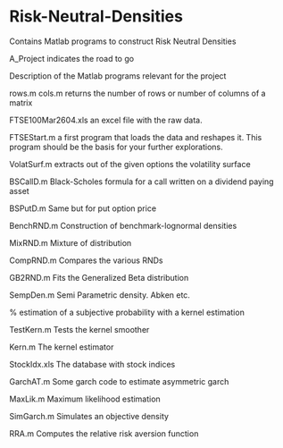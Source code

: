 # Risk-Neutral-Densities
Contains Matlab programs to construct Risk Neutral Densities

A_Project indicates the road to go

Description of the Matlab programs relevant for the project

rows.m cols.m		returns the number of rows or number of columns of a matrix

FTSE100Mar2604.xls	an excel file with the raw data.

FTSEStart.m		a first program that loads the data and reshapes it. This program should be the basis for your further explorations.

VolatSurf.m		extracts out of the given options the volatility surface

BSCallD.m		Black-Scholes formula for a call written on a dividend paying asset

BSPutD.m		Same but for put option price

BenchRND.m		Construction of benchmark-lognormal densities

MixRND.m		Mixture of distribution

CompRND.m		Compares the various RNDs

GB2RND.m		Fits the Generalized Beta distribution

SempDen.m     	Semi Parametric density. Abken etc.

% estimation of a subjective probability with a kernel estimation

TestKern.m		Tests the kernel smoother

Kern.m 		The kernel estimator

StockIdx.xls	The database with stock indices

GarchAT.m		Some garch code to estimate asymmetric garch

MaxLik.m		Maximum likelihood estimation

SimGarch.m		Simulates an objective density

RRA.m			Computes the relative risk aversion function

